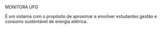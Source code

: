 MONITORA UFG

É um sistema com o propósito de aproximar e envolver estudantes gestão e consumo sustentável de energia elétrica. 